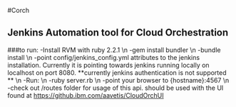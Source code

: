 #Corch
## Jenkins Automation tool for Cloud Orchestration
###to run:
 -Install RVM with ruby 2.2.1 \n 
-gem install bundler \n
-bundle install \n
-point config/jenkins_config.yml attributes to the jenkins installation. Currently it is pointing towards jenkins running locally on localhost on port 8080. **currently jenkins authentication is not supported ** \n
-Run: \n
-ruby server.rb \n
-point your browser to {hostname}:4567 \n
-check out /routes folder for usage of this api. should be used with the UI found at https://github.ibm.com/aavetis/CloudOrchUI

